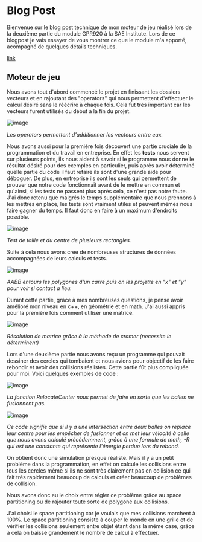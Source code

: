# Blog Post

Bienvenue sur le blog post technique de mon moteur de jeu réalisé lors de la deuxième partie du module GPR920 à la SAE Institute.
Lors de ce blogpost je vais essayer de vous montrer ce que le module m'a apporté, acompagné de quelques détails techniques.

[link](https://github.com/SAE-Institute-Geneva/GPR4400_920_Cpp/tree/Paul)

## Moteur de jeu

Nous avons tout d'abord commencé le projet en finissant les dossiers vecteurs et en rajoutant des "operators" qui nous permettent d'effectuer le calcul désiré sans le réécrire à chaque fois. Cela fut très important car les vecteurs furent utilisés du début à la fin du projet.

![image](https://user-images.githubusercontent.com/71375990/126193762-27c1256c-889e-44dd-9edb-7022630af686.png)

_Les operators permettent d'additionner les vecteurs entre eux._

Nous avons aussi pour la première fois découvert une partie cruciale de la programmation et du travail en entreprise. En effet les  **tests** nous servent sur plusieurs points, ils nous aident à savoir si le programme nous donne le résultat désiré pour des exemples en particulier, puis après avoir déterminé quelle partie du code il faut refaire ils sont d'une grande aide pour déboguer. De plus, en entreprise ils sont les seuls qui permettent de prouver que notre code fonctionnait avant de le mettre en commun et qu'ainsi, si les tests ne passent plus après cela, ce n'est pas notre faute. J'ai donc retenu que malgrés le temps supplémentaire que nous prennons à les mettres en place, les tests sont vraiment utiles et peuvent mêmes nous faire gagner du temps. Il faut donc en faire à un maximum d'endroits possible.

![image](https://user-images.githubusercontent.com/71375990/126197453-4ffcef6e-e387-40e7-8024-83daf7ae00fb.png)

_Test de taille et du centre de plusieurs rectangles._

Suite à cela nous avons créé de nombreuses structures de données accompagnées de leurs calculs et tests.

![image](https://user-images.githubusercontent.com/71375990/126197506-d368858c-6582-4c30-98e1-f1ded191e594.png)

_AABB entours les polygones d'un carré puis on les projette en "x" et "y" pour voir si contact a lieu._

Durant cette partie, grâce à mes nombreuses questions, je pense avoir amélioré mon niveau en c++, en géométrie et en math. J'ai aussi appris pour la première fois comment utiliser une matrice.

![image](https://user-images.githubusercontent.com/71375990/126194261-c032d48b-977e-4aee-afc6-a5223b808aa5.png)

_Résolution de matrice grâce à la méthode de cramer (necessite le déterminent)_


Lors d'une deuxième partie nous avons reçu un programme qui pouvait dessiner des cercles qui tombaient et nous avions pour objectif de les faire rebondir et avoir des collisions réalistes. Cette partie fût plus compliquée pour moi. Voici quelques exemples de code : 

![image](https://user-images.githubusercontent.com/71375990/126194350-8f93a1a4-5bd6-44bc-b853-a4ef0bec2667.png)

_La fonction RelocateCenter nous permet de faire en sorte que les balles ne fusionnent pas._

![image](https://user-images.githubusercontent.com/71375990/126194507-77ea2daa-90d5-4c24-8311-92514429c5f7.png)

_Ce code signifie que si il y a une intersection entre deux balles on replace leur centre pour les empêcher de fusionner et on met leur vélocité à celle que nous avons calculé précédemment, grâce à une formule de math, -R qui est une constante qui représente l'énergie perdue lors du rebond._

On obtient donc une simulation presque réaliste. Mais il y a un petit problème dans la programmation, en effet on calcule les collisions entre tous les cercles même si ils ne sont très clairement pas en collision ce qui fait très rapidement beaucoup de calculs et créer beaucoup de problèmes de collision.

Nous avons donc eu le choix entre régler ce problème grâce au space partitioning ou de rajouter toute sorte de polygone aux collisions.

J'ai choisi le space partitioning car je voulais que mes collisions marchent à 100%. Le space partitioning consiste à couper le monde en une grille et de vérifier les collisions seulement entre objet étant dans la même case, grâce à cela on baisse grandement le nombre de calcul à effectuer.
